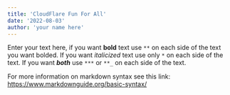 ```yaml
---
title: 'CloudFlare Fun For All'
date: '2022-08-03'
author: 'your name here'
---
```


Enter your text here, if you want **bold** text use `**` on each side of the text you want bolded. If you want *italicized* text use only `*` on each side of the text.  If you want ***both*** use `***` or `**_` on each side of the text. 

For more information on markdown syntax see this link: https://www.markdownguide.org/basic-syntax/
